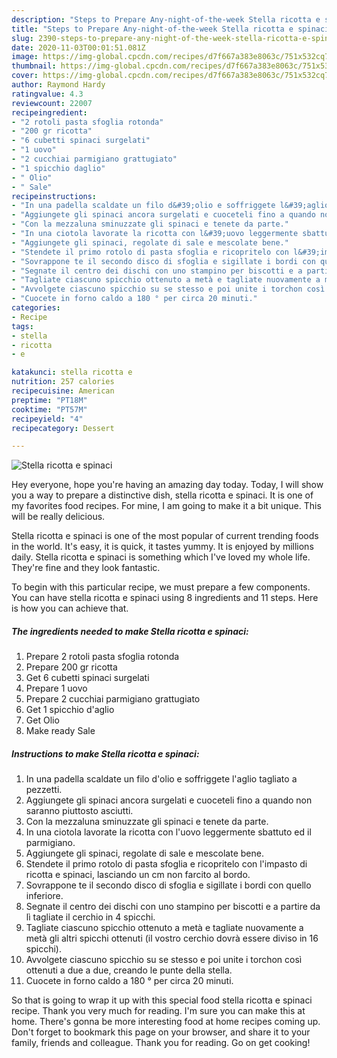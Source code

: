 ```yaml
---
description: "Steps to Prepare Any-night-of-the-week Stella ricotta e spinaci"
title: "Steps to Prepare Any-night-of-the-week Stella ricotta e spinaci"
slug: 2390-steps-to-prepare-any-night-of-the-week-stella-ricotta-e-spinaci
date: 2020-11-03T00:01:51.081Z
image: https://img-global.cpcdn.com/recipes/d7f667a383e8063c/751x532cq70/stella-ricotta-e-spinaci-recipe-main-photo.jpg
thumbnail: https://img-global.cpcdn.com/recipes/d7f667a383e8063c/751x532cq70/stella-ricotta-e-spinaci-recipe-main-photo.jpg
cover: https://img-global.cpcdn.com/recipes/d7f667a383e8063c/751x532cq70/stella-ricotta-e-spinaci-recipe-main-photo.jpg
author: Raymond Hardy
ratingvalue: 4.3
reviewcount: 22007
recipeingredient:
- "2 rotoli pasta sfoglia rotonda"
- "200 gr ricotta"
- "6 cubetti spinaci surgelati"
- "1 uovo"
- "2 cucchiai parmigiano grattugiato"
- "1 spicchio daglio"
- " Olio"
- " Sale"
recipeinstructions:
- "In una padella scaldate un filo d&#39;olio e soffriggete l&#39;aglio tagliato a pezzetti."
- "Aggiungete gli spinaci ancora surgelati e cuoceteli fino a quando non saranno piuttosto asciutti."
- "Con la mezzaluna sminuzzate gli spinaci e tenete da parte."
- "In una ciotola lavorate la ricotta con l&#39;uovo leggermente sbattuto ed il parmigiano."
- "Aggiungete gli spinaci, regolate di sale e mescolate bene."
- "Stendete il primo rotolo di pasta sfoglia e ricopritelo con l&#39;impasto di ricotta e spinaci, lasciando un cm non farcito al bordo."
- "Sovrappone te il secondo disco di sfoglia e sigillate i bordi con quello inferiore."
- "Segnate il centro dei dischi con uno stampino per biscotti e a partire da lì tagliate il cerchio in 4 spicchi."
- "Tagliate ciascuno spicchio ottenuto a metà e tagliate nuovamente a metà gli altri spicchi ottenuti (il vostro cerchio dovrà essere diviso in 16 spicchi)."
- "Avvolgete ciascuno spicchio su se stesso e poi unite i torchon così ottenuti a due a due, creando le punte della stella."
- "Cuocete in forno caldo a 180 ° per circa 20 minuti."
categories:
- Recipe
tags:
- stella
- ricotta
- e

katakunci: stella ricotta e 
nutrition: 257 calories
recipecuisine: American
preptime: "PT18M"
cooktime: "PT57M"
recipeyield: "4"
recipecategory: Dessert

---
```



![Stella ricotta e spinaci](https://img-global.cpcdn.com/recipes/d7f667a383e8063c/751x532cq70/stella-ricotta-e-spinaci-recipe-main-photo.jpg)

Hey everyone, hope you're having an amazing day today. Today, I will show you a way to prepare a distinctive dish, stella ricotta e spinaci. It is one of my favorites food recipes. For mine, I am going to make it a bit unique. This will be really delicious.



Stella ricotta e spinaci is one of the most popular of current trending foods in the world. It's easy, it is quick, it tastes yummy. It is enjoyed by millions daily. Stella ricotta e spinaci is something which I've loved my whole life. They're fine and they look fantastic.


To begin with this particular recipe, we must prepare a few components. You can have stella ricotta e spinaci using 8 ingredients and 11 steps. Here is how you can achieve that.

<!--inarticleads1-->

##### The ingredients needed to make Stella ricotta e spinaci:

1. Prepare 2 rotoli pasta sfoglia rotonda
1. Prepare 200 gr ricotta
1. Get 6 cubetti spinaci surgelati
1. Prepare 1 uovo
1. Prepare 2 cucchiai parmigiano grattugiato
1. Get 1 spicchio d&#39;aglio
1. Get  Olio
1. Make ready  Sale




<!--inarticleads2-->

##### Instructions to make Stella ricotta e spinaci:

1. In una padella scaldate un filo d&#39;olio e soffriggete l&#39;aglio tagliato a pezzetti.
1. Aggiungete gli spinaci ancora surgelati e cuoceteli fino a quando non saranno piuttosto asciutti.
1. Con la mezzaluna sminuzzate gli spinaci e tenete da parte.
1. In una ciotola lavorate la ricotta con l&#39;uovo leggermente sbattuto ed il parmigiano.
1. Aggiungete gli spinaci, regolate di sale e mescolate bene.
1. Stendete il primo rotolo di pasta sfoglia e ricopritelo con l&#39;impasto di ricotta e spinaci, lasciando un cm non farcito al bordo.
1. Sovrappone te il secondo disco di sfoglia e sigillate i bordi con quello inferiore.
1. Segnate il centro dei dischi con uno stampino per biscotti e a partire da lì tagliate il cerchio in 4 spicchi.
1. Tagliate ciascuno spicchio ottenuto a metà e tagliate nuovamente a metà gli altri spicchi ottenuti (il vostro cerchio dovrà essere diviso in 16 spicchi).
1. Avvolgete ciascuno spicchio su se stesso e poi unite i torchon così ottenuti a due a due, creando le punte della stella.
1. Cuocete in forno caldo a 180 ° per circa 20 minuti.




So that is going to wrap it up with this special food stella ricotta e spinaci recipe. Thank you very much for reading. I'm sure you can make this at home. There's gonna be more interesting food at home recipes coming up. Don't forget to bookmark this page on your browser, and share it to your family, friends and colleague. Thank you for reading. Go on get cooking!
